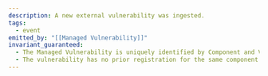 ```yaml
---
description: A new external vulnerability was ingested.
tags:
  - event
emitted_by: "[[Managed Vulnerability]]"
invariant_guaranteed:
  - The Managed Vulnerability is uniquely identified by Component and Vulnerability IDs.
  - The vulnerability has no prior registration for the same component.
---
```

